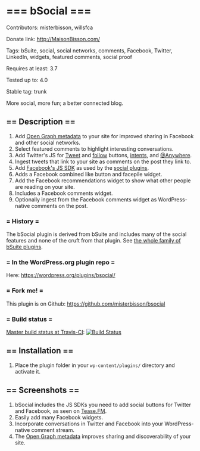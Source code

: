 # === bSocial ===

Contributors: misterbisson, willsfca

Donate link: http://MaisonBisson.com/

Tags: bSuite, social, social networks, comments, Facebook, Twitter, LinkedIn, widgets, featured comments, social proof

Requires at least: 3.7

Tested up to: 4.0

Stable tag: trunk

More social, more fun; a better connected blog.

## == Description ==

1. Add <a href="http://developers.facebook.com/tools/debug/og/object?q=http%3A%2F%2Fgigaom.com%2Feurope%2Fstudents-force-facebook-to-cough-up-more-user-data%2F">Open Graph metadata</a> to your site for improved sharing in Facebook and other social networks. 
1. Select featured comments to highlight interesting conversations.
1. Add Twitter's JS for <a href="https://dev.twitter.com/docs/tweet-button">Tweet</a> and <a href="https://dev.twitter.com/docs/follow-button">follow</a> buttons, <a href="https://dev.twitter.com/docs/intents">intents</a>, and  <a href="https://dev.twitter.com/docs/anywhere/welcome">@Anywhere</a>.
1. Ingest tweets that link to your site as comments on the post they link to.
1. Add <a href="http://developers.facebook.com/docs/reference/javascript/">Facebook's JS SDK</a> as used by the <a href="http://developers.facebook.com/docs/plugins/">social plugins</a>.
1. Adds a Facebook combined like button and facepile widget.
1. Add the Facebook recommendations widget to show what other people are reading on your site.	
1. Includes a Facebook comments widget.
1. Optionally ingest from the Facebook comments widget as WordPress-native comments on the post.

### = History =

The bSocial plugin is derived from bSuite and includes many of the social features and none of the cruft from that plugin. See <a href="http://wordpress.org/extend/plugins/tags/bsuite">the whole family of bSuite plugins</a>.

### = In the WordPress.org plugin repo =

Here: https://wordpress.org/plugins/bsocial/

### = Fork me! =

This plugin is on Github: https://github.com/misterbisson/bsocial

### = Build status =

[Master build status at Travis-CI](https://travis-ci.org/misterbisson/bsocial): [![Build Status](https://travis-ci.org/misterbisson/bsocial.svg?branch=master)](https://travis-ci.org/misterbisson/bsocial)

## == Installation ==

1. Place the plugin folder in your `wp-content/plugins/` directory and activate it.

## == Screenshots ==

1. bSocial includes the JS SDKs you need to add social buttons for Twitter and Facebook, as seen on <a href="http://musictotakeyourclothesoffto.com/blog/lets-get-it-on/">Tease.FM</a>.
2. Easily add many Facebook widgets.
3. Incorporate conversations in Twitter and Facebook into your WordPress-native comment stream.
4. The <a href="http://developers.facebook.com/tools/debug/og/object?q=http%3A%2F%2Fgigaom.com%2Feurope%2Fstudents-force-facebook-to-cough-up-more-user-data%2F">Open Graph metadata</a> improves sharing and discoverability of your site.
